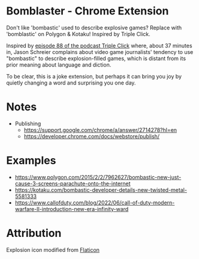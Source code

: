 # Bomblaster - Chrome Extension

Don't like 'bombastic' used to describe explosive games? Replace with 'bomblastic' on Polygon & Kotaku! Inspired by Triple Click.

Inspired by [episode 88 of the podcast Triple Click](https://maximumfun.org/episodes/triple-click/will-ready-player-one-ever-be-real/) where, about 37 minutes in, Jason Schreier complains about video game journalists' tendency to use "bombastic" to describe explosion-filled games, which is distant from its prior meaning about language and diction.

To be clear, this is a joke extension, but perhaps it can bring you joy by quietly changing a word and surprising you one day.

# Notes

* Publishing
  * https://support.google.com/chrome/a/answer/2714278?hl=en
  * https://developer.chrome.com/docs/webstore/publish/

# Examples

* https://www.polygon.com/2015/2/2/7962627/bombastic-new-just-cause-3-screens-parachute-onto-the-internet
* https://kotaku.com/bombastic-developer-details-new-twisted-metal-5581333
* https://www.callofduty.com/blog/2022/06/call-of-duty-modern-warfare-II-introduction-new-era-infinity-ward

# Attribution

Explosion icon modified from [Flaticon](https://www.flaticon.com/free-icon/explosion_616666?term=explod&related_id=616666)
